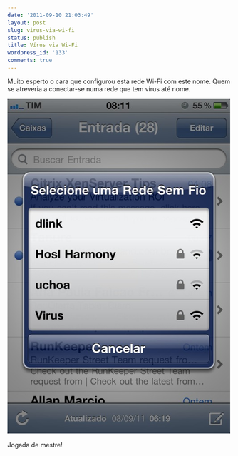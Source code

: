 ```yaml
---
date: '2011-09-10 21:03:49'
layout: post
slug: virus-via-wi-fi
status: publish
title: Vírus via Wi-Fi
wordpress_id: '133'
comments: true
---
```


Muito esperto o cara que configurou esta rede Wi-Fi com este nome. Quem se atreveria a conectar-se numa rede que tem vírus até nome.

![Vírus via Wi-Fi](/assets/images/foto.png.scaled.500.jpg)

Jogada de mestre!